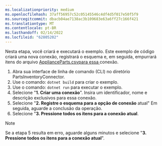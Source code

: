 ```yaml
---
ms.localizationpriority: medium
ms.openlocfilehash: 37aff56957c52c05145546c4df4d5f017e50f5f9
ms.sourcegitcommit: dbacb04ae7138ac3b109683e63a6ff27c166f421
ms.translationtype: MT
ms.contentlocale: pt-BR
ms.lasthandoff: 02/14/2022
ms.locfileid: "62805202"
---
```

<!-- markdownlint-disable MD002 MD025 MD041 -->

Nesta etapa, você criará e executará o exemplo. Este exemplo de código criará uma nova conexão, registrará o esquema e, em seguida, empurrará itens do arquivo [ApplianceParts.csvpara essa ](https://github.com/microsoftgraph/msgraph-search-connector-sample/blob/master/ApplianceParts.csv) conexão.

1. Abra sua interface de linha de comando (CLI) no diretório PartsInventoryConnector.
2. Use o comando: `dotnet build` para criar o exemplo.
3. Use o comando: `dotnet run` para executar o exemplo.
4. Selecione "**1. Criar uma conexão**". Insira um identificador, nome e descrição exclusivos para essa conexão.
5. Selecione "**2. Registre o esquema para a opção de conexão** atual" Em seguida, aguarde a conclusão da operação.
6. Selecione "**3. Pressione todos os itens para a conexão atual**.

  > [!NOTE]
  > Se a etapa 5 resulta em erro, aguarde alguns minutos e selecione "**3. Pressione todos os itens para a conexão atual**".
